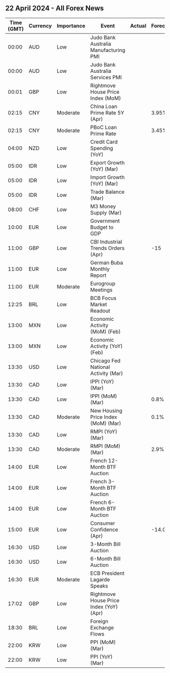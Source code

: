 ## 22 April 2024 - All Forex News

| Time (GMT) | Currency | Importance | Event | Actual | Forecast | Previous |
|------|----------|------------|-------|--------|----------|----------|
| 00:00 | AUD | Low | Judo Bank Australia Manufacturing PMI |  |  | 47.3 |
| 00:00 | AUD | Low | Judo Bank Australia Services PMI |  |  | 54.4 |
| 00:01 | GBP | Low | Rightmove House Price Index (MoM) |  |  | 1.5% |
| 02:15 | CNY | Moderate | China Loan Prime Rate 5Y (Apr) |  | 3.95% | 3.95% |
| 02:15 | CNY | Moderate | PBoC Loan Prime Rate |  | 3.45% | 3.45% |
| 04:00 | NZD | Low | Credit Card Spending (YoY) |  |  | 2.2% |
| 05:00 | IDR | Low | Export Growth (YoY) (Mar) |  |  | -9.45% |
| 05:00 | IDR | Low | Import Growth (YoY) (Mar) |  |  | 15.84% |
| 05:00 | IDR | Low | Trade Balance (Mar) |  |  | 0.87B |
| 08:00 | CHF | Low | M3 Money Supply (Mar) |  |  | 1,130,090.0B |
| 10:00 | EUR | Low | Government Budget to GDP |  |  | -3.6% |
| 11:00 | GBP | Low | CBI Industrial Trends Orders (Apr) |  | -15 | -18 |
| 11:00 | EUR | Low | German Buba Monthly Report |  |  |  |
| 11:00 | EUR | Moderate | Eurogroup Meetings |  |  |  |
| 12:25 | BRL | Low | BCB Focus Market Readout |  |  |  |
| 13:00 | MXN | Low | Economic Activity (MoM) (Feb) |  |  | -0.60% |
| 13:00 | MXN | Low | Economic Activity (YoY) (Feb) |  |  | 2.00% |
| 13:30 | USD | Low | Chicago Fed National Activity (Mar) |  |  | 0.05 |
| 13:30 | CAD | Low | IPPI (YoY) (Mar) |  |  | -1.7% |
| 13:30 | CAD | Low | IPPI (MoM) (Mar) |  | 0.8% | 0.7% |
| 13:30 | CAD | Moderate | New Housing Price Index (MoM) (Mar) |  | 0.1% | 0.1% |
| 13:30 | CAD | Low | RMPI (YoY) (Mar) |  |  | -4.7% |
| 13:30 | CAD | Moderate | RMPI (MoM) (Mar) |  | 2.9% | 2.1% |
| 14:00 | EUR | Low | French 12-Month BTF Auction |  |  | 3.471% |
| 14:00 | EUR | Low | French 3-Month BTF Auction |  |  | 3.814% |
| 14:00 | EUR | Low | French 6-Month BTF Auction |  |  | 3.706% |
| 15:00 | EUR | Low | Consumer Confidence (Apr) |  | -14.0 | -14.9 |
| 16:30 | USD | Low | 3-Month Bill Auction |  |  | 5.250% |
| 16:30 | USD | Low | 6-Month Bill Auction |  |  | 5.155% |
| 16:30 | EUR | Moderate | ECB President Lagarde Speaks |  |  |  |
| 17:02 | GBP | Low | Rightmove House Price Index (YoY) (Apr) |  |  | 0.8% |
| 18:30 | BRL | Low | Foreign Exchange Flows |  |  | -0.684B |
| 22:00 | KRW | Low | PPI (MoM) (Mar) |  |  | 0.3% |
| 22:00 | KRW | Low | PPI (YoY) (Mar) |  |  | 1.5% |
